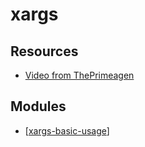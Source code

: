 xargs
===

Resources
---

- [Video from
    ThePrimeagen](https://www.youtube.com/watch?v=5EFY5ztZb00)

Modules
---

- [[xargs-basic-usage]]

[//begin]: # "Autogenerated link references for markdown compatibility"
[xargs-basic-usage]: xargs-basic-usage.md "xargs Basic Usage"
[//end]: # "Autogenerated link references"
